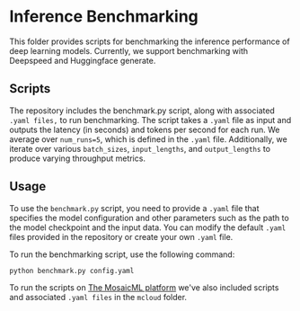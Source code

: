 # Inference Benchmarking
This folder provides scripts for benchmarking the inference performance of deep learning models. Currently, we support benchmarking with Deepspeed and Huggingface generate.

## Scripts
The repository includes the benchmark.py script, along with associated `.yaml files,` to run benchmarking. The script takes a `.yaml` file as input and outputs the latency (in seconds) and tokens per second for each run. We average over `num_runs=5`, which is defined in the `.yaml` file. Additionally, we iterate over various `batch_sizes`, `input_lengths`, and `output_lengths` to produce varying throughput metrics.

## Usage
To use the `benchmark.py` script, you need to provide a `.yaml` file that specifies the model configuration and other parameters such as the path to the model checkpoint and the input data. You can modify the default `.yaml` files provided in the repository or create your own `.yaml` file.

To run the benchmarking script, use the following command:

`python benchmark.py config.yaml`

To run the scripts on [The MosaicML platform](https://www.mosaicml.com/blog/mosaicml-cloud-demo) we've also included scripts and associated `.yaml files` in the `mcloud` folder.
